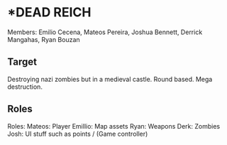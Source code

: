 # *DEAD REICH
Members: Emilio Cecena, Mateos Pereira, Joshua Bennett, Derrick Mangahas, Ryan Bouzan

## Target
Destroying nazi zombies but in a medieval castle. Round based. Mega destruction.

## Roles
Roles:
Mateos: Player
Emillio: Map assets 
Ryan: Weapons
Derk: Zombies
Josh: UI stuff such as points / (Game controller) 
